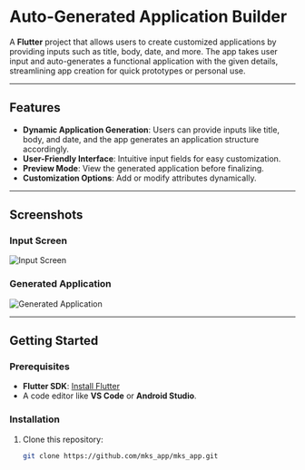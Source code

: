 # Auto-Generated Application Builder

A **Flutter** project that allows users to create customized applications by providing inputs such as title, body, date, and more. The app takes user input and auto-generates a functional application with the given details, streamlining app creation for quick prototypes or personal use.

---

## Features

- **Dynamic Application Generation**: Users can provide inputs like title, body, and date, and the app generates an application structure accordingly.
- **User-Friendly Interface**: Intuitive input fields for easy customization.
- **Preview Mode**: View the generated application before finalizing.
- **Customization Options**: Add or modify attributes dynamically.

---

## Screenshots

### Input Screen
![Input Screen](assets/screenshots/input_screen.png)

### Generated Application
![Generated Application](assets/screenshots/generated_app.png)

---

## Getting Started

### Prerequisites
- **Flutter SDK**: [Install Flutter](https://flutter.dev/docs/get-started/install)
- A code editor like **VS Code** or **Android Studio**.

### Installation
1. Clone this repository:
   ```bash
   git clone https://github.com/mks_app/mks_app.git
